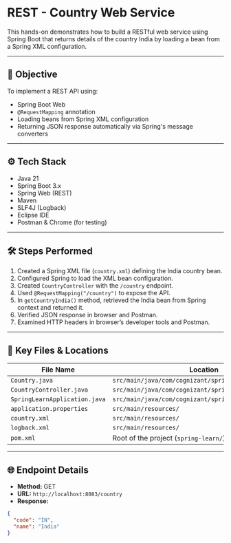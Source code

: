 # REST - Country Web Service

This hands-on demonstrates how to build a RESTful web service using Spring Boot that returns details of the country India by loading a bean from a Spring XML configuration.

---

## 🧪 Objective

To implement a REST API using:  
- Spring Boot Web  
- `@RequestMapping` annotation  
- Loading beans from Spring XML configuration  
- Returning JSON response automatically via Spring's message converters  

---

## ⚙️ Tech Stack

- Java 21  
- Spring Boot 3.x  
- Spring Web (REST)  
- Maven  
- SLF4J (Logback)  
- Eclipse IDE  
- Postman & Chrome (for testing)

---

## 🛠️ Steps Performed

1. Created a Spring XML file (`country.xml`) defining the India country bean.
2. Configured Spring to load the XML bean configuration.
3. Created `CountryController` with the `/country` endpoint.
4. Used `@RequestMapping("/country")` to expose the API.
5. In `getCountryIndia()` method, retrieved the India bean from Spring context and returned it.
6. Verified JSON response in browser and Postman.
7. Examined HTTP headers in browser’s developer tools and Postman.

---

## 📂 Key Files & Locations

| **File Name**               | **Location**                                               |
|-----------------------------|------------------------------------------------------------|
| `Country.java`              | `src/main/java/com/cognizant/spring_learn/model/`          |
| `CountryController.java`    | `src/main/java/com/cognizant/spring_learn/controller/`     |
| `SpringLearnApplication.java` | `src/main/java/com/cognizant/spring_learn/`               |
| `application.properties`    | `src/main/resources/`                                       |
| `country.xml`               | `src/main/resources/`                                       |
| `logback.xml`               | `src/main/resources/`                                       |
| `pom.xml`                   | Root of the project (`spring-learn/`)                      |

---

## 🌐 Endpoint Details

- **Method:** GET  
- **URL:** `http://localhost:8083/country`  
- **Response:**

```json
{
  "code": "IN",
  "name": "India"
}

